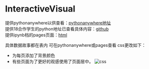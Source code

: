 # InteractiveVisual

提供pythonanywhere以供查看：[pythonanywhere地址](http://linpican33.pythonanywhere.com/)<br>
提供18合作学生的python地址已查看具体内容：[github](https://github.com/LinliMingNewmedia/Python/blob/master/Readme.md)<br>
提供ipynb档的pages页面：[html](http://nfunm079.gitee.io/interactive_visual2020/)<br>

具体数据故事都在表内 可在pythonanywhere或pages查看
css更改如下：
* 为每页添加了背景颜色
* 有些页面为了更好的观感使用了页面居中。
![css](https://upload-images.jianshu.io/upload_images/9540329-55fd490efc70a730.png?imageMogr2/auto-orient/strip%7CimageView2/2/w/1240)
